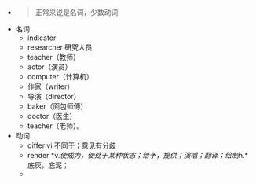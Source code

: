 - >正常来说是名词，少数动词
- 名词
	- indicator
	- researcher 研究人员
	- teacher（教师）
	- actor（演员）
	- computer（计算机）
	- 作家（writer）
	- 导演（director）
	- baker（面包师傅）
	- doctor（医生）
	- teacher（老师）。
- 动词
	- differ vi 不同于；意见有分歧
	- render *v.*使成为，使处于某种状态；给予，提供；演唱；翻译；绘制*n.*底灰，底泥；
	-